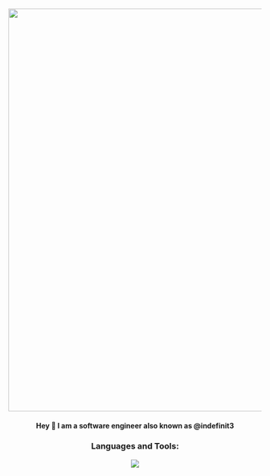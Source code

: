 
<h3 align="center">
  <img src="https://64.media.tumblr.com/4b3139a8375ef9f2c15b830468069b1f/tumblr_np1ucycEjd1r85hlio1_r1_540.gif" width="800">
</h3>
<h4 align="center">Hey 👋 I am a software engineer also known as @indefinit3</h4>

<h3 align="center">Languages and Tools:</h3>

<p align="center">
  <a href="https://skillicons.dev">
    <img src="https://skillicons.dev/icons?i=html,css,js,python,react,vue,redux,ts,vite,webpack," />
  </a>
</p>
